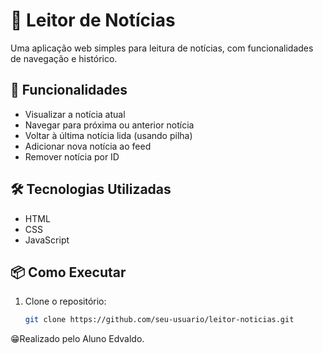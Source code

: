 # 📰 Leitor de Notícias

Uma aplicação web simples para leitura de notícias, com funcionalidades de navegação e histórico.

## 🚀 Funcionalidades

- Visualizar a notícia atual
- Navegar para próxima ou anterior notícia
- Voltar à última notícia lida (usando pilha)
- Adicionar nova notícia ao feed
- Remover notícia por ID

## 🛠️ Tecnologias Utilizadas

- HTML
- CSS
- JavaScript

## 📦 Como Executar

1. Clone o repositório:
   ```bash
   git clone https://github.com/seu-usuario/leitor-noticias.git
   
😁Realizado pelo Aluno Edvaldo.
